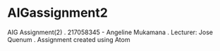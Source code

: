 # AIGassignment2
AIG Assignment(2) . 217058345 - Angeline Mukamana . Lecturer: Jose Quenum . Assignment created using Atom
